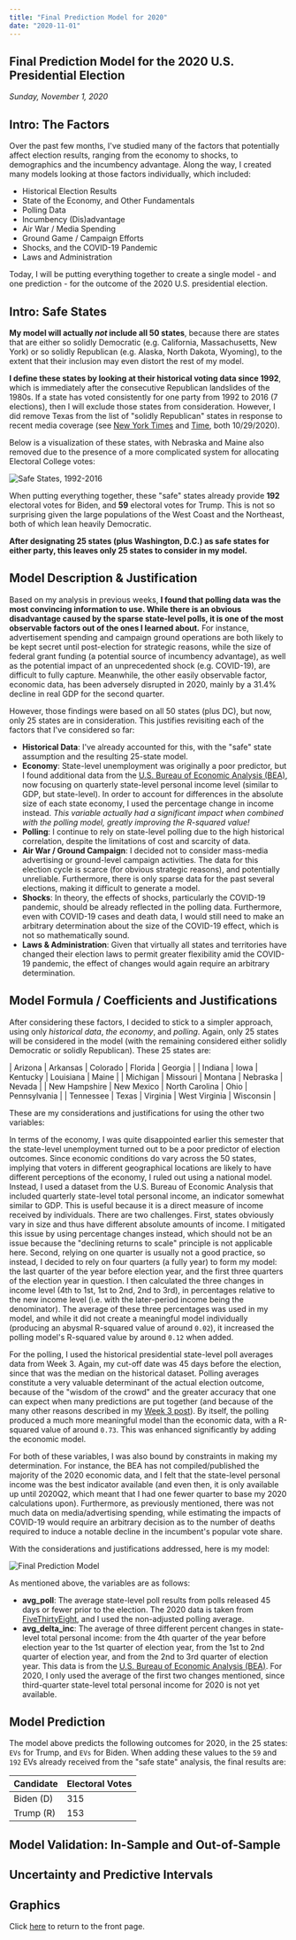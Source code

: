 ```yaml
---
title: "Final Prediction Model for 2020"
date: "2020-11-01"
---
```


## Final Prediction Model for the 2020 U.S. Presidential Election
*Sunday, November 1, 2020*

## Intro: The Factors
Over the past few months, I've studied many of the factors that potentially affect election results, ranging from the economy to shocks, to demographics and the incumbency advantage. Along the way, I created many models looking at those factors individually, which included:

- Historical Election Results
- State of the Economy, and Other Fundamentals
- Polling Data
- Incumbency (Dis)advantage
- Air War / Media Spending
- Ground Game / Campaign Efforts
- Shocks, and the COVID-19 Pandemic
- Laws and Administration

Today, I will be putting everything together to create a single model - and one prediction - for the outcome of the 2020 U.S. presidential election.

## Intro: Safe States
**My model will actually *not* include all 50 states**, because there are states that are either so solidly Democratic (e.g. California, Massachusetts, New York) or so solidly Republican (e.g. Alaska, North Dakota, Wyoming), to the extent that their inclusion may even distort the rest of my model. 

**I define these states by looking at their historical voting data since 1992**, which is immediately after the consecutive Republican landslides of the 1980s. If a state has voted consistently for one party from 1992 to 2016 (7 elections), then I will exclude those states from consideration. However, I did remove Texas from the list of "solidly Republican" states in response to recent media coverage (see [New York Times](https://www.nytimes.com/2020/10/29/us/politics/texas-battleground-state.html) and [Time](https://time.com/5904873/texas-blue-biden-trump/), both 10/29/2020).

Below is a visualization of these states, with Nebraska and Maine also removed due to the presence of a more complicated system for allocating Electoral College votes:

![Safe States, 1992-2016](https://yanxifang.github.io/Gov-1347/images/safe_states_1992_2016.png)

When putting everything together, these "safe" states already provide **192** electoral votes for Biden, and **59** electoral votes for Trump. This is not so surprising given the large populations of the West Coast and the Northeast, both of which lean heavily Democratic.

**After designating 25 states (plus Washington, D.C.) as safe states for either party, this leaves only 25 states to consider in my model.**

## Model Description & Justification
Based on my analysis in previous weeks, **I found that polling data was the most convincing information to use. While there is an obvious disadvantage caused by the sparse state-level polls, it is one of the most observable factors out of the ones I learned about.** For instance, advertisement spending and campaign ground operations are both likely to be kept secret until post-election for strategic reasons, while the size of federal grant funding (a potential source of incumbency advantage), as well as the potential impact of an unprecedented shock (e.g. COVID-19), are difficult to fully capture. Meanwhile, the other easily observable factor, economic data, has been adversely disrupted in 2020, mainly by a 31.4% decline in real GDP for the second quarter.

However, those findings were based on all 50 states (plus DC), but now, only 25 states are in consideration. This justifies revisiting each of the factors that I've considered so far:

- **Historical Data**: I've already accounted for this, with the "safe" state assumption and the resulting 25-state model.
- **Economy**: State-level unemployment was originally a poor predictor, but I found additional data from the [U.S. Bureau of Economic Analysis (BEA)](https://apps.bea.gov/regional/downloadzip.cfm), now focusing on quarterly state-level personal income level (similar to GDP, but state-level). In order to account for differences in the absolute size of each state economy, I used the percentage change in income instead. *This variable actually had a significant impact when combined with the polling model, greatly improving the R-squared value!*
- **Polling**: I continue to rely on state-level polling due to the high historical correlation, despite the limitations of cost and scarcity of data.
- **Air War / Ground Campaign**: I decided not to consider mass-media advertising or ground-level campaign activities. The data for this election cycle is scarce (for obvious strategic reasons), and potentially unreliable. Furthermore, there is only sparse data for the past several elections, making it difficult to generate a model.
- **Shocks**: In theory, the effects of shocks, particularly the COVID-19 pandemic, should be already reflected in the polling data. Furthermore, even with COVID-19 cases and death data, I would still need to make an arbitrary determination about the size of the COVID-19 effect, which is not so mathematically sound.
- **Laws & Administration**: Given that virtually all states and territories have changed their election laws to permit greater flexibility amid the COVID-19 pandemic, the effect of changes would again require an arbitrary determination.

## Model Formula / Coefficients and Justifications
After considering these factors, I decided to stick to a simpler approach, using only *historical data*, *the economy*, and *polling*. Again, only 25 states will be considered in the model (with the remaining considered either solidly Democratic or solidly Republican). These 25 states are:

| Arizona | Arkansas | Colorado | Florida | Georgia |
| Indiana | Iowa | Kentucky | Louisiana | Maine |
| Michigan | Missouri | Montana | Nebraska | Nevada |
| New Hampshire | New Mexico | North Carolina | Ohio | Pennsylvania |
| Tennessee | Texas | Virginia | West Virginia | Wisconsin |

These are my considerations and justifications for using the other two variables:

In terms of the economy, I was quite disappointed earlier this semester that the state-level unemployment turned out to be a poor predictor of election outcomes. Since economic conditions do vary across the 50 states, implying that voters in different geographical locations are likely to have different perceptions of the economy, I ruled out using a national model. Instead, I used a dataset from the U.S. Bureau of Economic Analysis that included quarterly state-level total personal income, an indicator somewhat similar to GDP. This is useful because it is a direct measure of income received by individuals. There are two challenges. First, states obviously vary in size and thus have different absolute amounts of income. I mitigated this issue by using percentage changes instead, which should not be an issue because the "declining returns to scale" principle is not applicable here. Second, relying on one quarter is usually not a good practice, so instead, I decided to rely on four quarters (a fully year) to form my model: the last quarter of the year before election year, and the first three quarters of the election year in question. I then calculated the three changes in income level (4th to 1st, 1st to 2nd, 2nd to 3rd), in percentages relative to the new income level (i.e. with the later-period income being the denominator). The average of these three percentages was used in my model, and while it did not create a meaningful model individually (producing an abysmal R-squared value of around `0.02`), it increased the polling model's R-squared value by around `0.12` when added.

For the polling, I used the historical presidential state-level poll averages data from Week 3. Again, my cut-off date was 45 days before the election, since that was the median on the historical dataset. Polling averages constitute a very valuable determinant of the actual election outcome, because of the "wisdom of the crowd" and the greater accuracy that one can expect when many predictions are put together (and because of the many other reasons described in my [Week 3 post](https://yanxifang.github.io/Gov-1347/2020/09/25/Week-Three-Predictions.html)). By itself, the polling produced a much more meaningful model than the economic data, with a R-squared value of around `0.73`. This was enhanced significantly by adding the economic model.

For both of these variables, I was also bound by constraints in making my determination. For instance, the BEA has not compiled/published the majority of the 2020 economic data, and I felt that the state-level personal income was the best indicator available (and even then, it is only available up until 2020Q2, which meant that I had one fewer quarter to base my 2020 calculations upon). Furthermore, as previously mentioned, there was not much data on media/advertising spending, while estimating the impacts of COVID-19 would require an arbitrary decision as to the number of deaths required to induce a notable decline in the incumbent's popular vote share. 

With the considerations and justifications addressed, here is my model:

![Final Prediction Model](https://yanxifang.github.io/Gov-1347/images/final_model.PNG)

As mentioned above, the variables are as follows:
- **avg_poll**: The average state-level poll results from polls released 45 days or fewer prior to the election. The 2020 data is taken from [FiveThirtyEight](https://github.com/fivethirtyeight/data/tree/master/polls), and I used the non-adjusted polling average.
- **avg_delta_inc**: The average of three different percent changes in state-level total personal income: from the 4th quarter of the year before election year to the 1st quarter of election year, from the 1st to 2nd quarter of election year, and from the 2nd to 3rd quarter of election year. This data is from the [U.S. Bureau of Economic Analysis (BEA)](https://apps.bea.gov/regional/downloadzip.cfm). For 2020, I only used the average of the first two changes mentioned, since third-quarter state-level total personal income for 2020 is not yet available.

## Model Prediction
The model above predicts the following outcomes for 2020, in the 25 states: ` EVs` for Trump, and `EVs` for Biden. When adding these values to the `59` and `192` EVs already received from the "safe state" analysis, the final results are:

| Candidate | Electoral Votes |
| --- | --- |
| Biden (D) | 315 |
| Trump (R) | 153 |

## Model Validation: In-Sample and Out-of-Sample

## Uncertainty and Predictive Intervals

## Graphics

Click [here](https://yanxifang.github.io/Gov-1347) to return to the front page.
